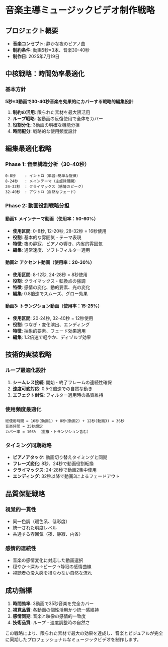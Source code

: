 # 音楽主導ミュージックビデオ制作戦略

## プロジェクト概要
- **音楽コンセプト**: 静かな夜のピアノ曲
- **制約条件**: 動画5秒×3本、音楽30-40秒
- **制作日**: 2025年7月19日

## 中核戦略：時間効率最適化

### 基本方針
**5秒×3動画で30-40秒音楽を効果的にカバーする戦略的編集設計**

1. **制約の活用**: 限られた素材を最大限活用
2. **ループ戦略**: 各動画の反復使用で全体をカバー
3. **役割分化**: 3動画の明確な機能分担
4. **時間配分**: 戦略的な使用頻度設計

## 編集最適化戦略

### Phase 1: 音楽構造分析（30-40秒）
```
0-8秒    : イントロ（単音→簡単な旋律）
8-24秒   : メインテーマ（主旋律展開）
24-32秒  : クライマックス（感情のピーク）
32-40秒  : アウトロ（自然なフェード）
```

### Phase 2: 動画役割戦略分担

#### 動画1: メインテーマ動画（使用率：50-60%）
- **使用区間**: 0-8秒, 12-20秒, 28-32秒 = 16秒使用
- **役割**: 基本的な雰囲気・テーマ表現
- **特徴**: 夜の静寂、ピアノの響き、内省的雰囲気
- **編集**: 通常速度、ソフトフィルター適用

#### 動画2: アクセント動画（使用率：20-30%）
- **使用区間**: 8-12秒, 24-28秒 = 8秒使用
- **役割**: クライマックス・転換点の強調
- **特徴**: 感情の変化、動的要素、光の変化
- **編集**: 0.8倍速でスムーズ、グロー効果

#### 動画3: トランジション動画（使用率：15-25%）
- **使用区間**: 20-24秒, 32-40秒 = 12秒使用
- **役割**: つなぎ・変化演出、エンディング
- **特徴**: 抽象的要素、フェード効果適用
- **編集**: 1.2倍速で軽やか、ディゾルブ効果

## 技術的実装戦略

### ループ最適化設計
1. **シームレス接続**: 開始・終了フレームの連続性確保
2. **速度可変対応**: 0.5-2倍速での自然な動き
3. **エフェクト耐性**: フィルター適用時の品質維持

### 使用頻度最適化
```
総使用時間 = 16秒(動画1) + 8秒(動画2) + 12秒(動画3) = 36秒
音楽時間 = 35秒想定
カバー率 = 103% （重複・トランジション含む）
```

### タイミング同期戦略
- **ピアノアタック**: 動画切り替えタイミングと同期
- **フレーズ変化**: 8秒、24秒で動画役割転換
- **クライマックス**: 24-28秒で動画2集中使用
- **エンディング**: 32秒以降で動画3によるフェードアウト

## 品質保証戦略

### 視覚的一貫性
- 同一色調（暖色系、低彩度）
- 統一された明度レベル
- 共通する雰囲気（夜、静寂、内省）

### 感情的連続性
- 音楽の感情変化に対応した動画選択
- 穏やか→深み→ピーク→静寂の感情曲線
- 視聴者の没入感を損なわない自然な流れ

## 成功指標
1. **時間効率**: 3動画で35秒音楽を完全カバー
2. **視覚品質**: 各動画の個性活用かつ統一感維持
3. **感情同期**: 音楽と映像の感情的一致度
4. **技術品質**: ループ・速度調整時の自然さ

この戦略により、限られた素材で最大の効果を達成し、音楽とビジュアルが完全に同期したプロフェッショナルなミュージックビデオを制作します。